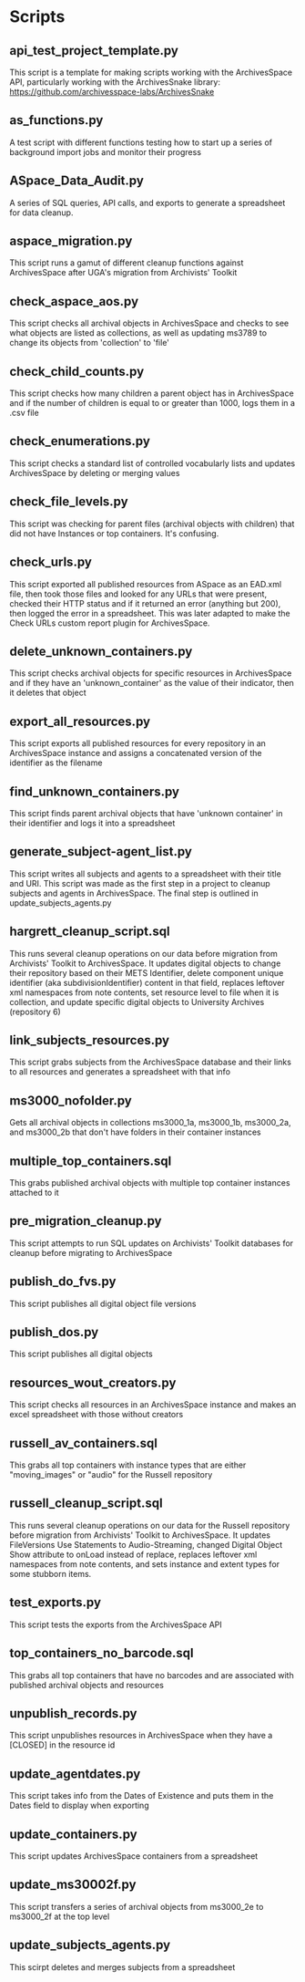 # Scripts

## api_test_project_template.py
This script is a template for making scripts working with the ArchivesSpace API, particularly working with the ArchivesSnake library: https://github.com/archivesspace-labs/ArchivesSnake

## as_functions.py
A test script with different functions testing how to start up a series of background import jobs and monitor their progress

## ASpace_Data_Audit.py
A series of SQL queries, API calls, and exports to generate a spreadsheet for data cleanup.

## aspace_migration.py
This script runs a gamut of different cleanup functions against ArchivesSpace after UGA's migration from Archivists' Toolkit

## check_aspace_aos.py
This script checks all archival objects in ArchivesSpace and checks to see what objects are listed as collections, as well as updating ms3789 to change its objects from 'collection' to 'file'

## check_child_counts.py
This script checks how many children a parent object has in ArchivesSpace and if the number of children is equal to or greater than 1000, logs them in a .csv file

## check_enumerations.py
This script checks a standard list of controlled vocabularly lists and updates ArchivesSpace by deleting or merging values

## check_file_levels.py
This script was checking for parent files (archival objects with children) that did not have Instances or top containers. It's confusing.

## check_urls.py
This script exported all published resources from ASpace as an EAD.xml file, then took those files and looked for any URLs that were present, checked their HTTP status and if it returned an error (anything but 200), then logged the error in a spreadsheet. This was later adapted to make the Check URLs custom report plugin for ArchivesSpace.

## delete_unknown_containers.py
This script checks archival objects for specific resources in ArchivesSpace and if they have an 'unknown_container' as the value of their indicator, then it deletes that object

## export_all_resources.py
This script exports all published resources for every repository in an ArchivesSpace instance and assigns a concatenated version of the identifier as the filename

## find_unknown_containers.py
This script finds parent archival objects that have 'unknown container' in their identifier and logs it into a spreadsheet

## generate_subject-agent_list.py
This script writes all subjects and agents to a spreadsheet with their title and URI. This script was made as the first step in a project to cleanup subjects and agents in ArchivesSpace. The final step is outlined in update_subjects_agents.py

## hargrett_cleanup_script.sql
This runs several cleanup operations on our data before migration from Archivists' Toolkit to ArchivesSpace. It updates digital objects to change their repository based on their METS Identifier, delete component unique identifier (aka subdivisionIdentifier) content in that field, replaces leftover xml namespaces from note contents, set resource level to file when it is collection, and update specific digital objects to University Archives (repository 6)

## link_subjects_resources.py
This script grabs subjects from the ArchivesSpace database and their links to all resources and generates a spreadsheet with that info

## ms3000_nofolder.py
Gets all archival objects in collections ms3000_1a, ms3000_1b, ms3000_2a, and ms3000_2b that don't have folders in their container instances

## multiple_top_containers.sql
This grabs published archival objects with multiple top container instances attached to it

## pre_migration_cleanup.py
This script attempts to run SQL updates on Archivists' Toolkit databases for cleanup before migrating to ArchivesSpace

## publish_do_fvs.py
This script publishes all digital object file versions

## publish_dos.py
This script publishes all digital objects

## resources_wout_creators.py
This script checks all resources in an ArchivesSpace instance and makes an excel spreadsheet with those without creators

## russell_av_containers.sql
This grabs all top containers with instance types that are either "moving_images" or "audio" for the Russell repository

## russell_cleanup_script.sql
This runs several cleanup operations on our data for the Russell repository before migration from Archivists' Toolkit to ArchivesSpace. It updates FileVersions Use Statements to Audio-Streaming, changed Digital Object Show attribute to onLoad instead of replace, replaces leftover xml namespaces from note contents, and sets instance and extent types for some stubborn items.

## test_exports.py
This script tests the exports from the ArchivesSpace API

## top_containers_no_barcode.sql
This grabs all top containers that have no barcodes and are associated with published archival objects and resources

## unpublish_records.py
This script unpublishes resources in ArchivesSpace when they have a [CLOSED] in the resource id

## update_agentdates.py
This script takes info from the Dates of Existence and puts them in the Dates field to display when exporting

## update_containers.py
This script updates ArchivesSpace containers from a spreadsheet

## update_ms30002f.py
This script transfers a series of archival objects from ms3000_2e to ms3000_2f at the top level

## update_subjects_agents.py
This scirpt deletes and merges subjects from a spreadsheet
